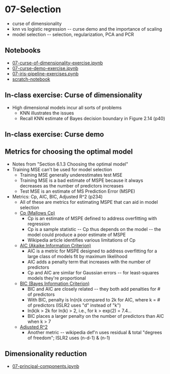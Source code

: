 
# 07-Selection

* curse of dimensionality
* knn vs logistic regression -- curse demo and the importance of scaling
* model selection -- selection, regularization, PCA and PCR

## Notebooks

* [07-curse-of-dimensionality-exercise.ipynb](https://colab.research.google.com/drive/1nwULWhFqm72fIRBULSapPsqGW3Z6niXk?usp=sharing)
* [07-curse-demo-exercise.ipynb](https://colab.research.google.com/drive/1nwULWhFqm72fIRBULSapPsqGW3Z6niXk?usp=sharing)
* [07-iris-pipeline-exercises.pynb](https://colab.research.google.com/drive/1gkpExUJjHfmuNDaRkUqznZ2GxaZxCHJT?usp=sharing)
* [scratch-notebook](https://colab.research.google.com/drive/1H4sj-XdST_PqBXQTrkutsamSFrOs2wNG?usp=sharing)

## In-class exercise: Curse of dimensionality

* High dimensional models incur all sorts of problems
  * KNN illustrates the issues
  * Recall KNN estimate of Bayes decision boundary in Figure 2.14 (p40)

## In-class exercise: Curse demo

## Metrics for choosing the optimal model

* Notes from "Section 6.1.3 Choosing the optimal model"
* Training MSE can't be used for model selection
  * Training MSE generally underestimates test MSE
  * Training MSE is a bad estimate of MSPE because it always decreases as the number of predictors increases
  * Test MSE is an estimate of MS Prediction Error (MSPE)
* Metrics: Cp, AIC, BIC, Adjusted R^2 (p234)
  * All of these are metrics for estimating MSPE that can aid in model selection
  * [Cp (Mallows Cp)](https://en.wikipedia.org/wiki/Mallows%27s_Cp)
    * Cp is an estimate of MSPE defined to address overfitting with regression
    * Cp is a sample statistic -- Cp thus depends on the model -- the model could produce a poor estimate of MSPE
    * Wikipedia article identifies various limitations of Cp
  * [AIC (Akaike Information Criterion)](https://en.wikipedia.org/wiki/Akaike_information_criterion)
    * AIC is a metric for MSPE designed to address overfitting for a large class of models fit by maximum likelihood
    * AIC adds a penalty term that increases with the number of predictors
    * Cp and AIC are similar for Gaussian errors -- for least-squares models they're proportional
  * [BIC (Bayes Information Criterion)](https://en.wikipedia.org/wiki/Bayesian_information_criterion)
    * BIC and AIC are closely related -- they both add penalties for # of predictors
    * With BIC, penalty is ln(n)k compared to 2k for AIC, where k = # of predictors (ISLR2 uses "d" instead of "k")
    * ln(k)k > 2k for ln(k) > 2, i.e., for k > exp(2) = 7.4...
    * BIC places a larger penalty on the number of predictors than AIC when k > 7
  * [Adjusted R^2](https://en.wikipedia.org/wiki/Coefficient_of_determination#Adjusted_R2)
    * Another metric -- wikipedia def'n uses residual & total "degrees of freedom"; ISLR2 uses (n-d-1) & (n-1)

## Dimensionality reduction

* [07-principal-components.ipynb](https://colab.research.google.com/drive/1Xc5SNhD9NY-4IGE-mGdPu8mdpPTxHIIf?usp=sharing)

